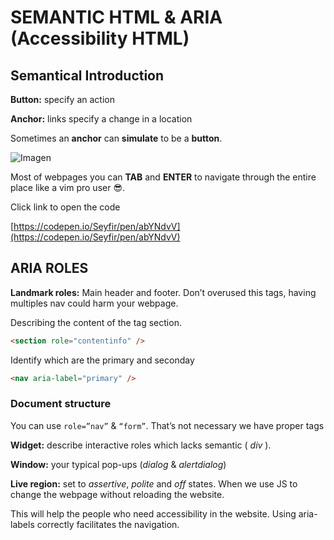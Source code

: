 # SEMANTIC HTML & ARIA (Accessibility HTML)

## Semantical Introduction

**Button:** specify an action

**Anchor:** links specify a change in a location

Sometimes an **anchor** can **simulate** to be a **button**.

![Imagen](https://i.postimg.cc/mkjZBvqR/Untitled.png)

Most of webpages you can **TAB** and **ENTER** to navigate through the entire place like a vim pro user 😎.

Click link to open the code

[https://codepen.io/Seyfir/pen/abYNdvV](https://codepen.io/Seyfir/pen/abYNdvV)

## ARIA ROLES

**Landmark roles:** Main header and footer. Don’t overused this tags, having multiples nav could harm your webpage.

Describing the content of the tag section.

```html
<section role="contentinfo" />
```

Identify which are the primary and seconday

```html
<nav aria-label="primary" />
```

### Document structure

You can use `role=”nav”` & `“form”`. That’s not necessary we have proper tags

**Widget:** describe interactive roles which lacks semantic ( _div_ ).

**Window:** your typical pop-ups (_dialog_ & _alertdialog_)

**Live region:** set to _assertive_, _polite_ and _off_ states. When we use JS to change the webpage without reloading the website.

This will help the people who need accessibility in the website. Using aria-labels correctly facilitates the navigation.
